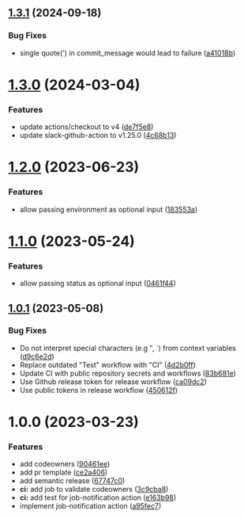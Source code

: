 ## [1.3.1](https://github.com/scribd/job-notification/compare/v1.3.0...v1.3.1) (2024-09-18)


### Bug Fixes

* single quote(') in commit_message would lead to failure ([a41018b](https://github.com/scribd/job-notification/commit/a41018bdc7023ba96dc2219085926aa2fb19b2c5))

# [1.3.0](https://github.com/scribd/job-notification/compare/v1.2.0...v1.3.0) (2024-03-04)


### Features

* update actions/checkout to v4 ([de7f5e8](https://github.com/scribd/job-notification/commit/de7f5e8b91507fc393f808c6d1f7feeb826506dd))
* update slack-github-action to v1.25.0 ([4c68b13](https://github.com/scribd/job-notification/commit/4c68b1376b4d2e8de9a8f5215bb4d49e315ecbf4))

# [1.2.0](https://github.com/scribd/job-notification/compare/v1.1.0...v1.2.0) (2023-06-23)


### Features

* allow passing environment as optional input ([183553a](https://github.com/scribd/job-notification/commit/183553ad9c32c3d7710709d30e82d76261643551))

# [1.1.0](https://github.com/scribd/job-notification/compare/v1.0.1...v1.1.0) (2023-05-24)


### Features

* allow passing status as optional input ([0461f44](https://github.com/scribd/job-notification/commit/0461f449db1c0fb0f68ba175efaf3d119c979bf4))

## [1.0.1](https://github.com/scribd/job-notification/compare/v1.0.0...v1.0.1) (2023-05-08)


### Bug Fixes

* Do not interpret special characters (e.g ", `) from context variables ([d9c6e2d](https://github.com/scribd/job-notification/commit/d9c6e2d5d7102c1b4de0e9cad17be20c55decd01))
* Replace outdated "Test" workflow with "CI" ([4d2b0ff](https://github.com/scribd/job-notification/commit/4d2b0ffb5eafbfa1ec1b469e011b498bf1e07c59))
* Update CI with public repository secrets and workflows ([83b681e](https://github.com/scribd/job-notification/commit/83b681e818682b1c4122b944ba888190e2fb2ba5))
* Use Github release token for release workflow ([ca09dc2](https://github.com/scribd/job-notification/commit/ca09dc21c941e52acd8b20c03b020a1cd722225b))
* Use public tokens in release workflow ([450612f](https://github.com/scribd/job-notification/commit/450612f217812378bb223be9537c4efc3ed901d1))

# 1.0.0 (2023-03-23)


### Features

* add codeowners ([90461ee](https://github.com/scribd/job-notification/commit/90461ee11c47d81d86156f1991b9077e929a3314))
* add pr template ([ce2a406](https://github.com/scribd/job-notification/commit/ce2a406cda274220af89f8896fb67a9f21fba522))
* add semantic release ([67747c0](https://github.com/scribd/job-notification/commit/67747c0fa0736d9d5e304372914d0c554996b31a))
* **ci:** add job to validate codeowners ([3c9cba8](https://github.com/scribd/job-notification/commit/3c9cba87a123b9bce715fdb720f3755c900bd058))
* **ci:** add test for job-notification action ([e163b98](https://github.com/scribd/job-notification/commit/e163b98f6ca589f3de3adae6e3b278ef5f8b3399))
* implement job-notification action ([a95fec7](https://github.com/scribd/job-notification/commit/a95fec7962cdb5bb25fe4fa8189291552dd43d44))
